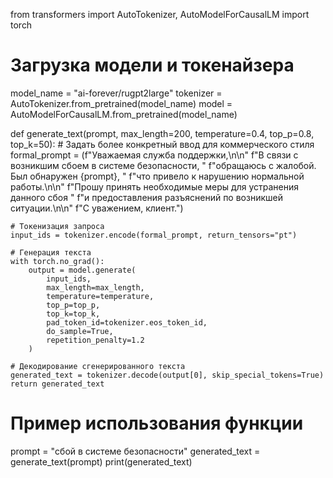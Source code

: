 from transformers import AutoTokenizer, AutoModelForCausalLM
import torch

# Загрузка модели и токенайзера
model_name = "ai-forever/rugpt2large"
tokenizer = AutoTokenizer.from_pretrained(model_name)
model = AutoModelForCausalLM.from_pretrained(model_name)

def generate_text(prompt, max_length=200, temperature=0.4, top_p=0.8, top_k=50):
    # Задать более конкретный ввод для коммерческого стиля
    formal_prompt = (f"Уважаемая служба поддержки,\n\n"
                     f"В связи с возникшим сбоем в системе безопасности, "
                     f"обращаюсь с жалобой. Был обнаружен {prompt}, "
                     f"что привело к нарушению нормальной работы.\n\n"
                     f"Прошу принять необходимые меры для устранения данного сбоя "
                     f"и предоставления разъяснений по возникшей ситуации.\n\n"
                     f"С уважением, клиент.")
    
    # Токенизация запроса
    input_ids = tokenizer.encode(formal_prompt, return_tensors="pt")
    
    # Генерация текста
    with torch.no_grad():
        output = model.generate(
            input_ids,
            max_length=max_length,
            temperature=temperature,
            top_p=top_p,
            top_k=top_k,
            pad_token_id=tokenizer.eos_token_id,
            do_sample=True,
            repetition_penalty=1.2
        )
    
    # Декодирование сгенерированного текста
    generated_text = tokenizer.decode(output[0], skip_special_tokens=True)
    return generated_text

# Пример использования функции
prompt = "сбой в системе безопасности"
generated_text = generate_text(prompt)
print(generated_text)

